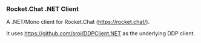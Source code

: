 ### Rocket.Chat .NET Client

A .NET/Mono client for Rocket.Chat (https://rocket.chat/).

It uses https://github.com/sroj/DDPClient.NET as the underlying DDP client.
